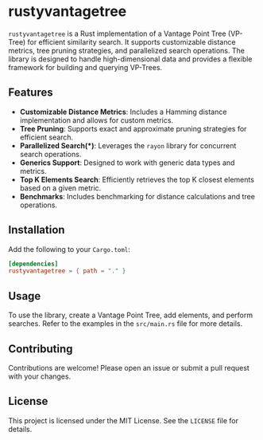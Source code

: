 # rustyvantagetree

`rustyvantagetree` is a Rust implementation of a Vantage Point Tree (VP-Tree) for efficient similarity search. It supports customizable distance metrics, tree pruning strategies, and parallelized search operations. The library is designed to handle high-dimensional data and provides a flexible framework for building and querying VP-Trees.

## Features

- **Customizable Distance Metrics**: Includes a Hamming distance implementation and allows for custom metrics.
- **Tree Pruning**: Supports exact and approximate pruning strategies for efficient search.
- **Parallelized Search(\*)**: Leverages the `rayon` library for concurrent search operations.
- **Generics Support**: Designed to work with generic data types and metrics.
- **Top K Elements Search**: Efficiently retrieves the top K closest elements based on a given metric.
- **Benchmarks**: Includes benchmarking for distance calculations and tree operations.

## Installation

Add the following to your `Cargo.toml`:

```toml
[dependencies]
rustyvantagetree = { path = "." }
```

## Usage

To use the library, create a Vantage Point Tree, add elements, and perform searches. Refer to the examples in the `src/main.rs` file for more details.

## Contributing

Contributions are welcome! Please open an issue or submit a pull request with your changes.

## License

This project is licensed under the MIT License. See the `LICENSE` file for details.
